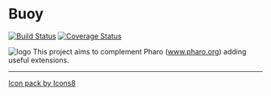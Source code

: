 # Buoy 

[![Build Status](https://travis-ci.org/ba-st/Buoy.svg?branch=master)](https://travis-ci.org/ba-st/Buoy)
[![Coverage Status](https://coveralls.io/repos/github/ba-st/Buoy/badge.svg?branch=master)](https://coveralls.io/github/ba-st/Buoy?branch=master)

![logo](https://maxcdn.icons8.com/Color/PNG/48/Transport/buoy-48.png) This project aims to complement Pharo (www.pharo.org) adding useful extensions.

---
[Icon pack by Icons8](https://icons8.com)
